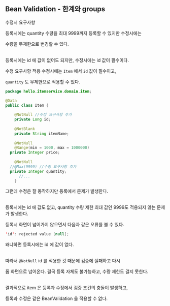 ## Bean Validation - 한계와 groups

수정시 요구사항

등록시에는 quantity 수량을 최대 9999까지 등록할 수 있지만 수정시에는 

수량을 무제한으로 변경할 수 있다.

<br/>등록시에는 id 에 값이 없어도 되지만, 수정시에는 id 값이 필수이다.

수정 요구사항 적용 수정시에는 `Item` 에서 `id` 값이 필수이고, 

`quantity` 도 무제한으로 적용할 수 있다.

```java
package hello.itemservice.domain.item;

@Data
public class Item {
 
	@NotNull //수정 요구사항 추가
	private Long id;
 
	@NotBlank
	private String itemName;
 
	@NotNull
	@Range(min = 1000, max = 1000000)
  private Integer price;
	
	@NotNull
  //@Max(9999) //수정 요구사항 추가
  private Integer quantity;
      //...
	}
```



그런데 수정은 잘 동작하지만 등록에서 문제가 발생한다.

<br/>등록시에는 id 에 값도 없고, quantity 수량 제한 최대 값인 9999도 적용되지 않는 문제가 발생한다.

등록시 화면이 넘어가지 않으면서 다음과 같은 오류를 볼 수 있다.

```java
'id': rejected value [null];
```

왜냐하면 등록시에는 id 에 값이 없다. 

<br/>따라서 `@NotNull` id 를 적용한 것 때문에 검증에 실패하고 다시

폼 화면으로 넘어온다. 결국 등록 자체도 불가능하고, 수량 제한도 걸지 못한다.

<br/>결과적으로 item 은 등록과 수정에서 검증 조건의 충돌이 발생하고, 

등록과 수정은 같은 BeanValidation 을 적용할 수 없다.